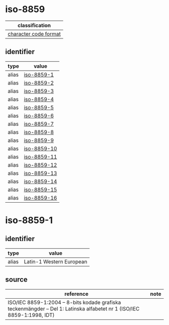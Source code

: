 # iso-8859
| classification
| --------------
| [character code format](character.md)

## identifier
| type              | value
| ----------------- | -----
| alias             | [iso-8859-1](#iso-8859-1)
| alias             | [iso-8859-2](#iso-8859-2)
| alias             | [iso-8859-3](#iso-8859-3)
| alias             | [iso-8859-4](#iso-8859-4)
| alias             | [iso-8859-5](#iso-8859-5)
| alias             | [iso-8859-6](#iso-8859-6)
| alias             | [iso-8859-7](#iso-8859-7)
| alias             | [iso-8859-8](#iso-8859-8)
| alias             | [iso-8859-9](#iso-8859-9)
| alias             | [iso-8859-10](#iso-8859-10)
| alias             | [iso-8859-11](#iso-8859-11)
| alias             | [iso-8859-12](#iso-8859-12)
| alias             | [iso-8859-13](#iso-8859-13)
| alias             | [iso-8859-14](#iso-8859-14)
| alias             | [iso-8859-15](#iso-8859-15)
| alias             | [iso-8859-16](#iso-8859-16)

# iso-8859-1

## identifier
| type              | value
| ----------------- | -----
| alias             | Latin-1 Western Europe­an

## source
| reference | note
| --------- | ----
| ISO/IEC 8859-1:2004 – 8-bits kodade grafiska teckenmängder – Del 1: Latinska alfabetet nr 1 (ISO/IEC 8859-1:1998, IDT)
